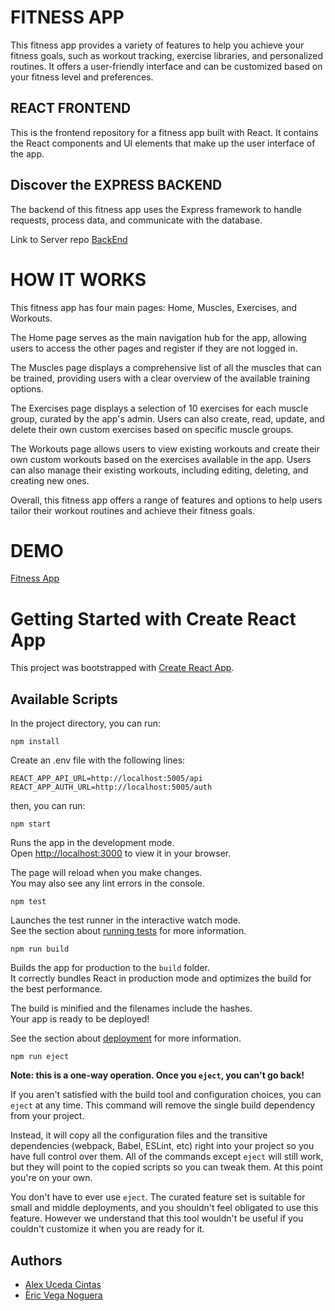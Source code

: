 # FITNESS APP 
This fitness app provides a variety of features to help you achieve your fitness goals, such as workout tracking, exercise libraries, and personalized routines. It offers a user-friendly interface and can be customized based on your fitness level and preferences.
## REACT FRONTEND
This is the frontend repository for a fitness app built with React. It contains the React components and UI elements that make up the user interface of the app.

## Discover the EXPRESS BACKEND 
The backend of this fitness app uses the Express framework to handle requests, process data, and communicate with the database.

Link to Server repo [BackEnd](https://github.com/Alex-Eric/fitness-app-server)

# HOW IT WORKS
This fitness app has four main pages: Home, Muscles, Exercises, and Workouts.

The Home page serves as the main navigation hub for the app, allowing users to access the other pages and register if they are not logged in.

The Muscles page displays a comprehensive list of all the muscles that can be trained, providing users with a clear overview of the available training options.

The Exercises page displays a selection of 10 exercises for each muscle group, curated by the app's admin. Users can also create, read, update, and delete their own custom exercises based on specific muscle groups.

The Workouts page allows users to view existing workouts and create their own custom workouts based on the exercises available in the app. Users can also manage their existing workouts, including editing, deleting, and creating new ones.

Overall, this fitness app offers a range of features and options to help users tailor their workout routines and achieve their fitness goals.
# DEMO
[Fitness App](https://fitness-app-workouts.netlify.app/)

# Getting Started with Create React App

This project was bootstrapped with [Create React App](https://github.com/facebook/create-react-app).

## Available Scripts

In the project directory, you can run:
``` 
npm install 
```
Create an .env file with the following lines:
```
REACT_APP_API_URL=http://localhost:5005/api
REACT_APP_AUTH_URL=http://localhost:5005/auth
```

then, you can run:
``` 
npm start 
```

Runs the app in the development mode.\
Open [http://localhost:3000](http://localhost:3000) to view it in your browser.

The page will reload when you make changes.\
You may also see any lint errors in the console.

```
npm test
```

Launches the test runner in the interactive watch mode.\
See the section about [running tests](https://facebook.github.io/create-react-app/docs/running-tests) for more information.

```
npm run build
```

Builds the app for production to the `build` folder.\
It correctly bundles React in production mode and optimizes the build for the best performance.

The build is minified and the filenames include the hashes.\
Your app is ready to be deployed!

See the section about [deployment](https://facebook.github.io/create-react-app/docs/deployment) for more information.

```
npm run eject
```

**Note: this is a one-way operation. Once you `eject`, you can't go back!**

If you aren't satisfied with the build tool and configuration choices, you can `eject` at any time. This command will remove the single build dependency from your project.

Instead, it will copy all the configuration files and the transitive dependencies (webpack, Babel, ESLint, etc) right into your project so you have full control over them. All of the commands except `eject` will still work, but they will point to the copied scripts so you can tweak them. At this point you're on your own.

You don't have to ever use `eject`. The curated feature set is suitable for small and middle deployments, and you shouldn't feel obligated to use this feature. However we understand that this tool wouldn't be useful if you couldn't customize it when you are ready for it.

## Authors

- [Alex Uceda Cintas](https://github.com/AlexUcedaCintas)
- [Èric Vega Noguera](https://github.com/ericveganoguera)